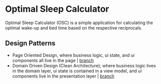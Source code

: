 
# Optimal Sleep Calculator

Optimal Sleep Calculator (OSC) is a simple application for 
calculating the optimal wake-up and bed time based on the respective reciprocals.

## Design Patterns
- Page Oriented Design, where business logic, ui state, and ui components all live in the page | [branch](https://github.com/Chuckinator2020/OptimalSleepCalculator/tree/master)
- Domain Driven Design (Clean Architecture); where business logic lives in the domain layer, ui state is contained in a view model, and ui components live in the presentation layer | [branch](https://github.com/Chuckinator2020/OptimalSleepCalculator/tree/clean-architecture)

